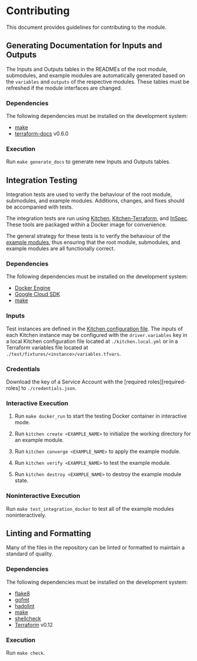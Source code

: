 # Contributing

This document provides guidelines for contributing to the module.

## Generating Documentation for Inputs and Outputs

The Inputs and Outputs tables in the READMEs of the root module,
submodules, and example modules are automatically generated based on
the `variables` and `outputs` of the respective modules. These tables
must be refreshed if the module interfaces are changed.

### Dependencies

The following dependencies must be installed on the development system:

- [make]
- [terraform-docs] v0.6.0

### Execution

Run `make generate_docs` to generate new Inputs and Outputs tables.

## Integration Testing

Integration tests are used to verify the behaviour of the root module,
submodules, and example modules. Additions, changes, and fixes should
be accompanied with tests.

The integration tests are run using [Kitchen][kitchen],
[Kitchen-Terraform][kitchen-terraform], and [InSpec][inspec]. These
tools are packaged within a Docker image for convenience.

The general strategy for these tests is to verify the behaviour of the
[example modules](./examples), thus ensuring that the root module,
submodules, and example modules are all functionally correct.

### Dependencies

The following dependencies must be installed on the development system:

- [Docker Engine][docker-engine]
- [Google Cloud SDK][google-cloud-sdk]
- [make]

### Inputs

Test instances are defined in the
[Kitchen configuration file](./kitchen.yml). The inputs of each Kitchen
instance may be configured with the `driver.variables` key in a
local Kitchen configuration file located at `./kitchen.local.yml` or in
a Terraform variables file located at
`./test/fixtures/<instance>/variables.tfvars`.

### Credentials

Download the key of a Service Account with the
[required roles][required-roles] to `./credentials.json`.

### Interactive Execution

1. Run `make docker_run` to start the testing Docker container in
   interactive mode.

1. Run `kitchen create <EXAMPLE_NAME>` to initialize the working
   directory for an example module.

1. Run `kitchen converge <EXAMPLE_NAME>` to apply the example module.

1. Run `kitchen verify <EXAMPLE_NAME>` to test the example module.

1. Run `kitchen destroy <EXAMPLE_NAME>` to destroy the example module
   state.

### Noninteractive Execution

Run `make test_integration_docker` to test all of the example modules
noninteractively.

## Linting and Formatting

Many of the files in the repository can be linted or formatted to
maintain a standard of quality.

### Dependencies

The following dependencies must be installed on the development system:

- [flake8]
- [gofmt]
- [hadolint]
- [make]
- [shellcheck]
- [Terraform][terraform] v0.12

### Execution

Run `make check`.

[docker-engine]: https://www.docker.com/products/docker-engine
[flake8]: http://flake8.pycqa.org/en/latest/
[gofmt]: https://golang.org/cmd/gofmt/
[google-cloud-sdk]: https://cloud.google.com/sdk/install
[hadolint]: https://github.com/hadolint/hadolint
[inspec]: https://inspec.io/
[kitchen-terraform]: https://github.com/newcontext-oss/kitchen-terraform
[kitchen]: https://kitchen.ci/
[make]: https://en.wikipedia.org/wiki/Make_(software)
[shellcheck]: https://www.shellcheck.net/
[terraform-docs]: https://github.com/segmentio/terraform-docs
[terraform]: https://terraform.io/

